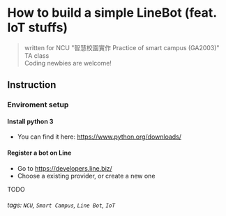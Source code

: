 # How to build a simple LineBot (feat. IoT stuffs)
> written for NCU "智慧校園實作 Practice of smart campus (GA2003)" TA class  
> Coding newbies are welcome!  

## Instruction
### Enviroment setup
#### Install python 3
- You can find it here: https://www.python.org/downloads/

#### Register a bot on Line
- Go to https://developers.line.biz/
- Choose a existing provider, or create a new one

TODO


###### tags: `NCU`, `Smart Campus`, `Line Bot`, `IoT`